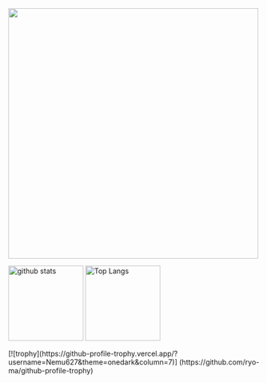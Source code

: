 <img src="https://github-widgetbox.vercel.app/api/profile?username=Nemu627&data=followers,repositories,stars,commits" width="500">  
<p align="left"> 
  <img alt="github stats" height="150px" src="https://github-readme-stats.vercel.app/api?username=Nemu627&show_icons=ture&bg_color=30,e96443,904e95&title_color=fff&text_color=fff" />
  <img alt="Top Langs" height="150px" src="https://github-readme-stats.vercel.app/api/top-langs/?username=Nemu627&layout=compact&show_icons=true&bg_color=30,e96443,904e95&title_color=fff&text_color=fff" />
</p>  
[![trophy](https://github-profile-trophy.vercel.app/?username=Nemu627&theme=onedark&column=7)]
(https://github.com/ryo-ma/github-profile-trophy)

